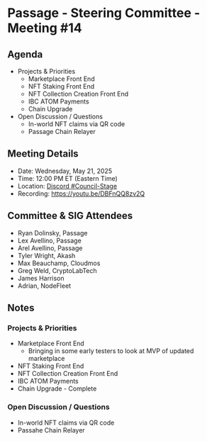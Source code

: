 # Passage - Steering Committee - Meeting #14

## Agenda
- Projects & Priorities
  - Marketplace Front End
  - NFT Staking Front End
  - NFT Collection Creation Front End
  - IBC ATOM Payments
  - Chain Upgrade
- Open Discussion / Questions
  - In-world NFT claims via QR code
  - Passage Chain Relayer

## Meeting Details
- Date: Wednesday, May 21, 2025
- Time: 12:00 PM ET (Eastern Time)
- Location: [Discord #Council-Stage](https://discord.gg/passage)
- Recording: https://youtu.be/DBFnQQ8zv2Q

## Committee & SIG Attendees
- Ryan Dolinsky, Passage
- Lex Avellino, Passage
- Arel Avellino, Passage
- Tyler Wright, Akash
- Max Beauchamp, Cloudmos
- Greg Weld, CryptoLabTech
- James Harrison
- Adrian, NodeFleet

##  Notes
### Projects & Priorities
- Marketplace Front End
  - Bringing in some early testers to look at MVP of updated marketplace
- NFT Staking Front End
- NFT Collection Creation Front End
- IBC ATOM Payments
- Chain Upgrade - Complete

### Open Discussion / Questions
- In-world NFT claims via QR code
- Passahe Chain Relayer
